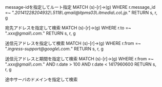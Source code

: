 message-idを指定してルート指定
MATCH (s)-[r]->(g) WHERE r.message_id =~ ".*20141228204932\\.5118\\.qmail@itpms03\\.itmedia\\.co\\.jp.*" RETURN s, r, g

宛先アドレスを指定して検索
MATCH (s)-[r]->(g) WHERE r.to =~ ".*xxx@gmail\\.com.*" RETURN s, r, g

送信元アドレスを指定して検索
MATCH (s)-[r]->(g) WHERE r.from =~ ".*ingress-support@google\\.com.*" RETURN s, r, g

送信元アドレスと期間を指定して検索
MATCH (s)-[r]->(g) WHERE r.from =~ ".*xxx@gmail\\.com.*" AND r.date > 100 AND r.date < 1417960600 RETURN s, r, g


途中サーバのドメインを指定して検索
